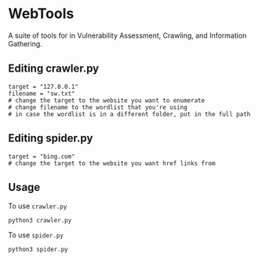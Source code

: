 # WebTools
A suite of tools for in Vulnerability Assessment, Crawling, and Information Gathering.

## Editing crawler.py
```
target = "127.0.0.1"
filename = "sw.txt"
# change the target to the website you want to enumerate
# change filename to the wordlist that you're using
# in case the wordlist is in a different folder, put in the full path
```

## Editing spider.py
```
target = "bing.com"
# change the target to the website you want href links from
```

## Usage

To use ```crawler.py```
```
python3 crawler.py
```
To use ```spider.py```
```
python3 spider.py
```
